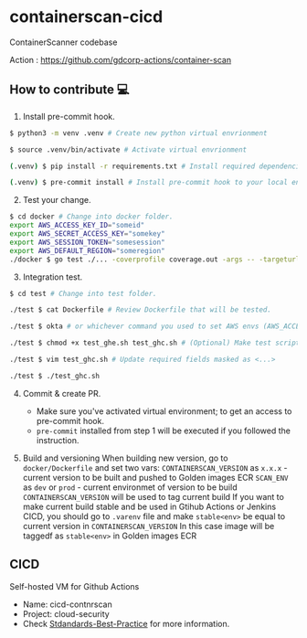 # containerscan-cicd

ContainerScanner codebase

Action : https://github.com/gdcorp-actions/container-scan

## How to contribute 💻

1. Install pre-commit hook.

```bash
$ python3 -m venv .venv # Create new python virtual envrionment

$ source .venv/bin/activate # Activate virtual envrionment

(.venv) $ pip install -r requirements.txt # Install required dependencies

(.venv) $ pre-commit install # Install pre-commit hook to your local env
```

2. Test your change.

```bash
$ cd docker # Change into docker folder.
export AWS_ACCESS_KEY_ID="someid"
export AWS_SECRET_ACCESS_KEY="somekey"
export AWS_SESSION_TOKEN="somesession"
export AWS_DEFAULT_REGION="someregion"
./docker $ go test ./... -coverprofile coverage.out -args -- -targeturl=some -githuburl=more -repo=test -commit=args -format=too -githubtoken=just -container=testing && go tool cover -func=coverage.out # Validate your code is passing unit test & covered.
```

3. Integration test.

```bash
$ cd test # Change into test folder.

./test $ cat Dockerfile # Review Dockerfile that will be tested.

./test $ okta # or whichever command you used to set AWS envs (AWS_ACCESS_KEY_ID, AWS_SECRET_ACCESS_KEY, and AWS_SESSION_TOKEN)

./test $ chmod +x test_ghe.sh test_ghc.sh # (Optional) Make test scripts executable. test_ghe = github enterprise, test_ghc = github cloud

./test $ vim test_ghc.sh # Update required fields masked as <...>

./test $ ./test_ghc.sh
```

4. Commit & create PR.

   - Make sure you've activated virtual environment; to get an access to pre-commit hook.
   - `pre-commit` installed from step 1 will be executed if you followed the instruction.

5. Build and versioning
   When building new version, go to `docker/Dockerfile` and set two vars:
   `CONTAINERSCAN_VERSION` as `x.x.x` - current version to be built and pushed to Golden images ECR
   `SCAN_ENV` as `dev` or `prod` - current environmet of version to be build
   `CONTAINERSCAN_VERSION` will be used to tag current build
   If you want to make current build stable and be used in Gtihub Actions or Jenkins CICD,
   you should go to `.varenv` file and make `stable<env>` be equal to current version in `CONTAINERSCAN_VERSION`
   In this case image will be taggedf as `stable<env>` in Golden images ECR

## CICD

Self-hosted VM for Github Actions

- Name: cicd-contnrscan
- Project: cloud-security
- Check [Stdandards-Best-Practice](https://github.secureserver.net/CTO/guidelines/blob/master/Standards-Best-Practices/CICD/GitHubActions.md) for more information.
